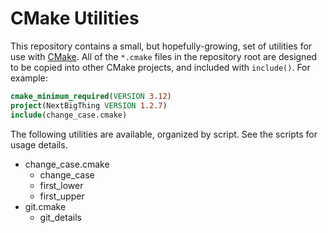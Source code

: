 # CMake Utilities

This repository contains a small, but hopefully-growing, set of utilities for
use with [CMake](https://cmake.org). All of the `*.cmake` files in the
repository root are designed to be copied into other CMake projects, and
included with `include()`. For example:

```cmake
cmake_minimum_required(VERSION 3.12)
project(NextBigThing VERSION 1.2.7)
include(change_case.cmake)
```

The following utilities are available, organized by script. See the scripts for
usage details.

* change_case.cmake
  * change_case
  * first_lower
  * first_upper
* git.cmake
  * git_details
